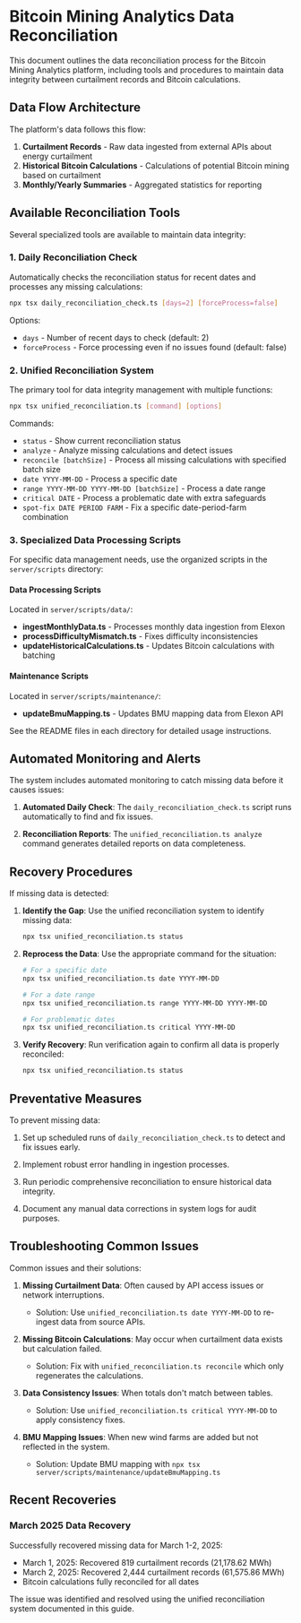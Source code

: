 # Bitcoin Mining Analytics Data Reconciliation

This document outlines the data reconciliation process for the Bitcoin Mining Analytics platform, including tools and procedures to maintain data integrity between curtailment records and Bitcoin calculations.

## Data Flow Architecture

The platform's data follows this flow:

1. **Curtailment Records** - Raw data ingested from external APIs about energy curtailment
2. **Historical Bitcoin Calculations** - Calculations of potential Bitcoin mining based on curtailment
3. **Monthly/Yearly Summaries** - Aggregated statistics for reporting

## Available Reconciliation Tools

Several specialized tools are available to maintain data integrity:

### 1. Daily Reconciliation Check

Automatically checks the reconciliation status for recent dates and processes any missing calculations:

```bash
npx tsx daily_reconciliation_check.ts [days=2] [forceProcess=false]
```

Options:
- `days` - Number of recent days to check (default: 2)
- `forceProcess` - Force processing even if no issues found (default: false)

### 2. Unified Reconciliation System

The primary tool for data integrity management with multiple functions:

```bash
npx tsx unified_reconciliation.ts [command] [options]
```

Commands:
- `status` - Show current reconciliation status
- `analyze` - Analyze missing calculations and detect issues
- `reconcile [batchSize]` - Process all missing calculations with specified batch size
- `date YYYY-MM-DD` - Process a specific date
- `range YYYY-MM-DD YYYY-MM-DD [batchSize]` - Process a date range
- `critical DATE` - Process a problematic date with extra safeguards
- `spot-fix DATE PERIOD FARM` - Fix a specific date-period-farm combination

### 3. Specialized Data Processing Scripts

For specific data management needs, use the organized scripts in the `server/scripts` directory:

#### Data Processing Scripts

Located in `server/scripts/data/`:

- **ingestMonthlyData.ts** - Processes monthly data ingestion from Elexon
- **processDifficultyMismatch.ts** - Fixes difficulty inconsistencies
- **updateHistoricalCalculations.ts** - Updates Bitcoin calculations with batching

#### Maintenance Scripts

Located in `server/scripts/maintenance/`:

- **updateBmuMapping.ts** - Updates BMU mapping data from Elexon API

See the README files in each directory for detailed usage instructions.

## Automated Monitoring and Alerts

The system includes automated monitoring to catch missing data before it causes issues:

1. **Automated Daily Check**: The `daily_reconciliation_check.ts` script runs automatically to find and fix issues.

2. **Reconciliation Reports**: The `unified_reconciliation.ts analyze` command generates detailed reports on data completeness.

## Recovery Procedures

If missing data is detected:

1. **Identify the Gap**: Use the unified reconciliation system to identify missing data:
   ```bash
   npx tsx unified_reconciliation.ts status
   ```

2. **Reprocess the Data**: Use the appropriate command for the situation:
   ```bash
   # For a specific date
   npx tsx unified_reconciliation.ts date YYYY-MM-DD
   
   # For a date range
   npx tsx unified_reconciliation.ts range YYYY-MM-DD YYYY-MM-DD
   
   # For problematic dates
   npx tsx unified_reconciliation.ts critical YYYY-MM-DD
   ```

3. **Verify Recovery**: Run verification again to confirm all data is properly reconciled:
   ```bash
   npx tsx unified_reconciliation.ts status
   ```

## Preventative Measures

To prevent missing data:

1. Set up scheduled runs of `daily_reconciliation_check.ts` to detect and fix issues early.

2. Implement robust error handling in ingestion processes.

3. Run periodic comprehensive reconciliation to ensure historical data integrity.

4. Document any manual data corrections in system logs for audit purposes.

## Troubleshooting Common Issues

Common issues and their solutions:

1. **Missing Curtailment Data**: Often caused by API access issues or network interruptions.
   - Solution: Use `unified_reconciliation.ts date YYYY-MM-DD` to re-ingest data from source APIs.

2. **Missing Bitcoin Calculations**: May occur when curtailment data exists but calculation failed.
   - Solution: Fix with `unified_reconciliation.ts reconcile` which only regenerates the calculations.

3. **Data Consistency Issues**: When totals don't match between tables.
   - Solution: Use `unified_reconciliation.ts critical YYYY-MM-DD` to apply consistency fixes.

4. **BMU Mapping Issues**: When new wind farms are added but not reflected in the system.
   - Solution: Update BMU mapping with `npx tsx server/scripts/maintenance/updateBmuMapping.ts`

## Recent Recoveries

### March 2025 Data Recovery

Successfully recovered missing data for March 1-2, 2025:

- March 1, 2025: Recovered 819 curtailment records (21,178.62 MWh)
- March 2, 2025: Recovered 2,444 curtailment records (61,575.86 MWh)
- Bitcoin calculations fully reconciled for all dates

The issue was identified and resolved using the unified reconciliation system documented in this guide.